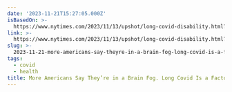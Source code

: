 ```yaml
---
date: '2023-11-21T15:27:05.000Z'
isBasedOn: >-
  https://www.nytimes.com/2023/11/13/upshot/long-covid-disability.html?unlocked_article_code=1.-Uw.4PK_.388L_7pHiKyU
link: >-
  https://www.nytimes.com/2023/11/13/upshot/long-covid-disability.html?unlocked_article_code=1.-Uw.4PK_.388L_7pHiKyU
slug: >-
  2023-11-21-more-americans-say-theyre-in-a-brain-fog-long-covid-is-a-factor-the-ne
tags:
  - covid
  - health
title: More Americans Say They’re in a Brain Fog. Long Covid Is a Factor. - The Ne
---
```


